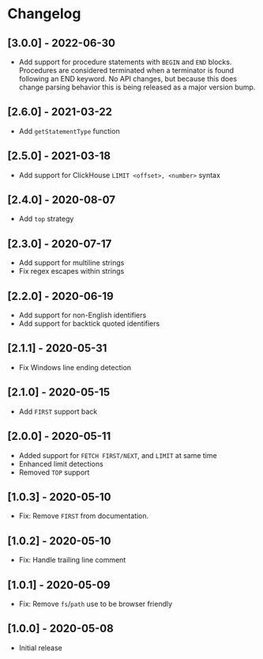 # Changelog

## [3.0.0] - 2022-06-30

- Add support for procedure statements with `BEGIN` and `END` blocks. Procedures are considered terminated when a terminator is found following an END keyword. No API changes, but because this does change parsing behavior this is being released as a major version bump.

## [2.6.0] - 2021-03-22

- Add `getStatementType` function

## [2.5.0] - 2021-03-18

- Add support for ClickHouse `LIMIT <offset>, <number>` syntax

## [2.4.0] - 2020-08-07

- Add `top` strategy

## [2.3.0] - 2020-07-17

- Add support for multiline strings
- Fix regex escapes within strings

## [2.2.0] - 2020-06-19

- Add support for non-English identifiers
- Add support for backtick quoted identifiers

## [2.1.1] - 2020-05-31

- Fix Windows line ending detection

## [2.1.0] - 2020-05-15

- Add `FIRST` support back

## [2.0.0] - 2020-05-11

- Added support for `FETCH FIRST/NEXT`, and `LIMIT` at same time
- Enhanced limit detections
- Removed `TOP` support

## [1.0.3] - 2020-05-10

- Fix: Remove `FIRST` from documentation.

## [1.0.2] - 2020-05-10

- Fix: Handle trailing line comment

## [1.0.1] - 2020-05-09

- Fix: Remove `fs`/`path` use to be browser friendly

## [1.0.0] - 2020-05-08

- Initial release
